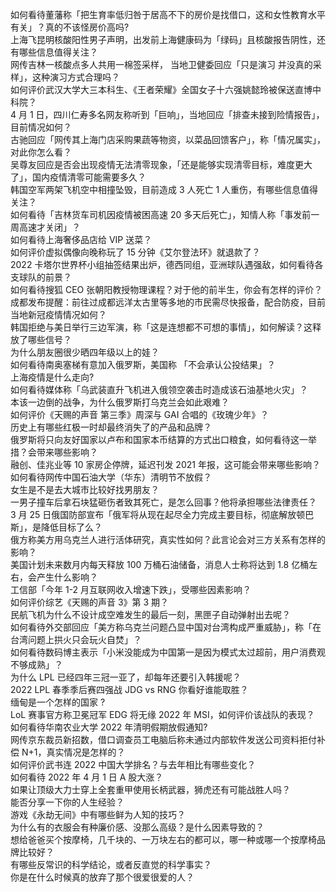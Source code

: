 如何看待董藩称「把生育率低归咎于居高不下的房价是找借口，这和女性教育水平有关」？真的不该怪房价高吗?  
上海飞昆明核酸阳性男子声明，出发前上海健康码为「绿码」且核酸报告阴性，还有哪些信息值得关注？  
网传吉林一核酸点多人共用一棉签采样， 当地卫健委回应「只是演习 并没真的采样」，这种演习方式合理吗？  
如何评价武汉大学大三本科生、《王者荣耀》全国女子十六强姚懿玲被保送直博中科院？  
4 月 1 日，四川仁寿多名网友称听到「巨响」，当地回应「排查未接到险情报告」，目前情况如何？  
古驰回应「网传其上海门店采购果蔬等物资，以菜品回馈客户」，称「情况属实」，对此你怎么看？  
吴尊友回应是否会出现疫情无法清零现象，「还是能够实现清零目标，难度更大了」，国内疫情清零可能需要多久？  
韩国空军两架飞机空中相撞坠毁，目前造成 3 人死亡 1 人重伤，有哪些信息值得关注？  
如何看待「吉林货车司机因疫情被困高速 20 多天后死亡」，知情人称「事发前一周高速才关闭」？  
如何看待上海奢侈品店给 VIP 送菜？  
如何评价虚拟偶像向晚称玩了 15 分钟《艾尔登法环》就退款了？  
2022 卡塔尔世界杯小组抽签结果出炉，德西同组，亚洲球队遇强敌，如何看待各支球队的前景？  
如何看待搜狐 CEO 张朝阳教授物理课程？对于他的前半生，你会有怎样的评价？  
成都发布提醒：前往过成都远洋太古里等多地的市民需尽快报备，配合防疫，目前当地新冠疫情情况如何？  
韩国拒绝与美日举行三边军演，称「这是连想都不可想的事情」，如何解读？这释放了哪些信号？  
为什么朋友圈很少晒四年级以上的娃？  
如何看待南奥塞梯有意加入俄罗斯，美国称 「不会承认公投结果」？  
上海疫情是什么走向?  
如何看待媒体称「乌武装直升飞机进入俄领空袭击时造成该石油基地火灾」？  
本该一边倒的战争，为什么俄罗斯打乌克兰会如此艰难？  
如何评价《天赐的声音 第三季》周深与 GAI 合唱的《玫瑰少年》？  
历史上有哪些红极一时却最终消失了的产品和品牌？  
俄罗斯将只向友好国家以卢布和国家本币结算的方式出口粮食，如何看待这一举措？会带来哪些影响？  
融创、佳兆业等 10 家房企停牌，延迟刊发 2021 年报，这可能会带来哪些影响？  
如何看待网传中国石油大学（华东）清明节不放假？  
女生是不是去大城市比较好找男朋友？  
一男子撞车后拿石块猛砸伤者致其死亡，是怎么回事？他将承担哪些法律责任？  
3 月 25 日俄国防部宣布「俄军将从现在起尽全力完成主要目标，彻底解放顿巴斯」，是降低目标了么？  
俄方称美方用乌克兰人进行活体研究，真实性如何？此言论会对三方关系有怎样的影响？  
美国计划未来数月内每天释放 100 万桶石油储备，消息人士称将达到 1.8 亿桶左右，会产生什么影响？  
工信部「今年 1-2 月互联网收入增速下跌」，受哪些因素影响？  
如何评价综艺《天赐的声音 3》第 3 期？  
民航飞机为什么不设计成空难发生的最后一刻，黑匣子自动弹射出去呢？  
如何看待外交部回应「美方称乌克兰问题凸显中国对台湾构成严重威胁」，称「在台湾问题上拱火只会玩火自焚」？  
如何看待数码博主表示「小米没能成为中国第一是因为模式太过超前，用户消费观不够成熟」？  
为什么 LPL 已经四年三冠一亚了，却每年还要引入韩援呢？  
2022 LPL 春季季后赛四强战 JDG vs RNG 你看好谁能取胜？  
缅甸是一个怎样的国家 ?  
LoL 赛事官方称卫冕冠军 EDG 将无缘 2022 年 MSI，如何评价该战队的表现？  
如何看待华南农业大学 2022 年清明假期放假通知?  
网传京东裁员新招数，借口调查员工电脑后称未通过内部软件发送公司资料拒付补偿 N+1，真实情况是怎样的？  
如何评价武书连 2022 中国大学排名？与去年相比有哪些变化？  
如何看待 2022 年 4 月 1 日 A 股大涨？  
如果让顶级大力士穿上全套重甲使用长柄武器，狮虎还有可能战胜人吗？  
能否分享一下你的人生经验？  
游戏《永劫无间》中有哪些鲜为人知的技巧？  
为什么有的衣服会有种廉价感、没那么高级？是什么因素导致的？  
想给爸爸买个按摩椅，几千块的、一万块左右的都可以，哪一种或哪一个按摩椅品牌比较好？  
有哪些反常识的科学结论，或者反直觉的科学事实？  
你是在什么时候真的放弃了那个很爱很爱的人？  
